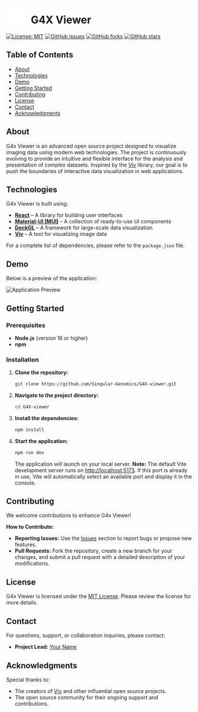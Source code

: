 # <img src="src/assets/img/lightLogo.svg" alt="G4X Viewer Logo" style="margin-right: 10px;" width="50"> G4X Viewer

[![License: MIT](https://img.shields.io/badge/License-MIT-yellow.svg)](LICENSE)
[![GitHub issues](https://img.shields.io/github/issues/Singular-Genomics/G4X-viewer)](https://github.com/Singular-Genomics/G4X-viewer/issues)
[![GitHub forks](https://img.shields.io/github/forks/Singular-Genomics/G4X-viewer)](https://github.com/Singular-Genomics/G4X-viewer/network)
[![GitHub stars](https://img.shields.io/github/stars/Singular-Genomics/G4X-viewer)](https://github.com/Singular-Genomics/G4X-viewer/stargazers)

## Table of Contents

- [About](#about)
- [Technologies](#technologies)
- [Demo](#demo)
- [Getting Started](#getting-started)
- [Contributing](#contributing)
- [License](#license)
- [Contact](#contact)
- [Acknowledgments](#acknowledgments)

## About

G4x Viewer is an advanced open source project designed to visualize imaging data using modern web technologies. The project is continuously evolving to provide an intuitive and flexible interface for the analysis and presentation of complex datasets. Inspired by the [Viv](https://github.com/hms-dbmi/viv) library, our goal is to push the boundaries of interactive data visualization in web applications.

## Technologies

G4x Viewer is built using:

- **[React](https://reactjs.org/)** – A library for building user interfaces
- **[Material-UI (MUI)](https://mui.com/)** – A collection of ready-to-use UI components
- **[DeckGL](https://deck.gl/)** – A framework for large-scale data visualization
- **[Viv](https://github.com/hms-dbmi/viv)** – A tool for visualizing image data

For a complete list of dependencies, please refer to the `package.json` file.

## Demo

Below is a preview of the application:

![Application Preview](./public/demo-screenshot.png)

## Getting Started

### Prerequisites

- **Node.js** (version 16 or higher)
- **npm**

### Installation

1. **Clone the repository:**
   ```bash
   git clone https://github.com/Singular-Genomics/G4X-viewer.git
   ```
2. **Navigate to the project directory:**
   ```bash
   cd G4X-viewer
   ```
3. **Install the dependencies:**
   ```bash
   npm install
   ```
4. **Start the application:**
   ```bash
   npm run dev
   ```
   The application will launch on your local server. **Note:** The default Vite development server runs on [http://localhost:5173](http://localhost:5173). If this port is already in use, Vite will automatically select an available port and display it in the console.

## Contributing

We welcome contributions to enhance G4x Viewer!

**How to Contribute:**

- **Reporting Issues:** Use the [Issues](https://github.com/Singular-Genomics/G4X-viewer/issues) section to report bugs or propose new features.
- **Pull Requests:** Fork the repository, create a new branch for your changes, and submit a pull request with a detailed description of your modifications.

## License

G4x Viewer is licensed under the [MIT License](LICENSE). Please review the license for more details.

## Contact

For questions, support, or collaboration inquiries, please contact:

- **Project Lead:** [Your Name](mailto:your.email@example.com)

## Acknowledgments

Special thanks to:

- The creators of [Viv](https://github.com/hms-dbmi/viv) and other influential open source projects.
- The open source community for their ongoing support and contributions.
